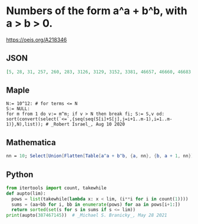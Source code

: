 # Numbers of the form a^a \+ b^b, with a \> b \> 0\.
https://oeis.org/A218346
## JSON
```JSON
[5, 28, 31, 257, 260, 283, 3126, 3129, 3152, 3381, 46657, 46660, 46683, 46912, 49781, 823544, 823547, 823570, 823799, 826668, 870199, 16777217, 16777220, 16777243, 16777472, 16780341, 16823872, 17600759, 387420490, 387420493, 387420516, 387420745, 387423614, 387467145]
```
## Maple
```Maple
N:= 10^12: # for terms <= N
S:= NULL:
for m from 1 do v:= m^m; if v > N then break fi; S:= S,v od:
sort(convert(select(`<=`,{seq(seq(S[i]+S[j],j=i+1..m-1),i=1..m-1)},N),list)); # _Robert Israel_, Aug 10 2020
```
## Mathematica
```Mathematica
nn = 10; Select[Union[Flatten[Table[a^a + b^b, {a, nn}, {b, a + 1, nn}]]], # <= nn^nn + 1 &] (* _T. D. Noe_, Nov 15 2012 *)
```
## Python
```Python
from itertools import count, takewhile
def aupto(lim):
  pows = list(takewhile(lambda x: x < lim, (i**i for i in count(1))))
  sums = (aa+bb for i, bb in enumerate(pows) for aa in pows[i+1:])
  return sorted(set(s for s in sums if s <= lim))
print(aupto(387467145))  # _Michael S. Branicky_, May 28 2021
```

